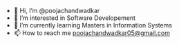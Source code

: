 - 👋 Hi, I’m @poojachandwadkar
- 👀 I’m interested in Software Developement
- 🌱 I’m currently learning Masters in Information Systems
- 📫 How to reach me poojachandwadkar05@gmail.com

<!---
poojachandwadkar/poojachandwadkar is a ✨ special ✨ repository because its `README.md` (this file) appears on your GitHub profile.
You can click the Preview link to take a look at your changes.
--->
